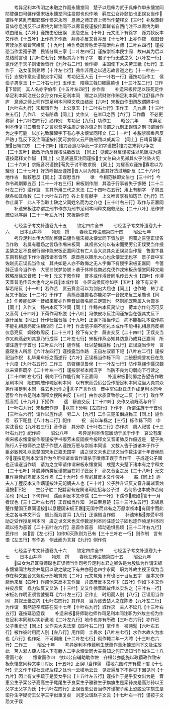 <!-- { "loadSidebar": true } -->
　　考异足利本传明之未融之作而永懐堂同　楚子以屈伸为贰于呉伸作申永懐堂同　防啓疆曰可疆作彊宋板永懐堂同注投掷也也作地　羁庄公女孙懿伯也正误女当作　谓徃年莒乱而取郓郓作鄫宋永同　息师之师正误上师当作楚释文【三叶】补脱葬鲜音仙徐息浅反不以夀终为鲜注同不以夀音授谨按传葬鲜者自西门注不以夀终为鲜　昳由结反【六叶】谨按由恐田误　思息吏反【十叶】元文思下有徐字　跞力狄反本又作栎【十五叶】上作栎下作跞　射食亦反又食亦反【十七叶】上亦作夜　观旧音官读尔雅者皆官唤反【十九叶】唤作奂疏传称孟子孺泄帅右师【二叶右四行】谨按恐当作孟孺子泄　民皆分属三家【二叶左四行】谨按崇祯本民字阙　故曰其为后以总结前言也【六叶右七行】宋板其为下有子字　君子于行无逺之义【八叶左一行】逺作还于天子则诸侯皆行【九叶右二行】侯作卿　主国使下大夫劳王畿【七行】王作于　送女虽则弗聘【十叶左七行】弗作非用之以通志故言道之也【十一叶右一行】志故作意炎谨按炎字可疑　考功记玉人云【十一叶右一行】谨按功当作工　侯伯子男享玉【十二叶右七行】玉作王　陪鼎三牲□膷臐膮也【十三叶左二行】□作下皆同　其人名亦字伯华【十五叶左四行】亦作赤
　　补遗宋板传足以馁死足作卒足利本同注庄公女孙女作元足利本同　赠之以货财财作贿足利本同卢江舒县卢作庐　息师之师上师作楚足利本同释文昳由结反【六叶】宋板由作田疏故谓隅中也【六叶右九行】宋板谓作为　上公享玉【十二叶右七行】玉作王　几九鼎【十三叶左五行】几作凡　丈有陪鼎【同上】丈作又　在羊□之西【六行】□作鼎　不必更称家【十六叶右四行】必作别　考功记【九行】功作工
　　昭公六年
　　考异足利本传复书曰若吾子之言脱吾字注周之衰亦谓之刑书谓之九刑正误谓之刑书谓当作为之字可删　以加礼致驩驩字下有心字永懐堂同释文【二十一叶】补脱禁御鱼吕反严防丁乱反下及注同谨按传犹可禁御又云严防刑罚以威其淫　【同上】日靖音静谨按日靖四方　【二十四叶】锥刀音追尽争此一字如字谨按锥刀之末将尽争之　【二十五叶】数改所角反谨按注数改法　【同上】见鍼之林反谨按注以见箴戒为恵谨按箴释文作鍼　【同上】火见贤遍反注同谨按士文伯曰火见郑其火乎注昏火见　【二十六叶】求贶音况谨按苟免于讨不敢求贶　【同上】为驩音欢谨按寡君以为驩也【二十七叶】好货呼报反谨按晋人以为知礼重其好货过地卧反【二十八叶】地作古　黜敕厯反【同上】正误厯当作
　　律　今相范鞅即文伯也【三十叶】今作令疏剕罪五百【二十一叶右三行】宋板剕作刖　其滥于行事者失于懈惓【二十二叶左二行】滥作监　言其所用三代之末法【二十四叶右五行】用上有制字　子男五献各如其命数【二十六叶左五行】各上复有献字　上文唯言享有加笾已【九行】已作止属下　此人不当取士鞅之父同姓名而为之介也【三十叶右三行】取作与正嘉同
　　补遗宋板注亦谓之刑书作亦为刑书足利本同释文黜敕厯反【二十八叶】厯作律疏位以序爵【二十一叶左九行】宋板爵作徳




　　七经孟子考文补遗卷九十五
　　钦定四库全书
　　七经孟子考文补遗卷九十六
　　日本山井鼎
　　物观　撰
　　春秋左传注疏第四十四
　　昭公七年
　　考异足利本传大宰防啓疆曰疆作彊宋板永懐堂同下皆放是　何蜀之告望正误告当作敢　若属有疆场之言场作埸宋板同　其祖弗父何以有宋而受厉公正误受当作授　孟絷之足不良弱行弱作能宋板正嘉同注有亡人当大尧其众正误尧当作搜　鲁国卞县东南有桃虚卞作汴谨按诸本皆然　原晋邑以赐乐大心也永懐堂无也字　景子晋中军佐赵氏正误氏当作成　其共如是人亦不敢侮之无人字侮下有慢字宋板正嘉同　今蓍辞正误今当作令　大誓曰朕梦协朕卜袭于休祥伐商必克伐作戎宋板永懐堂同释文婼敕略反徐又音敕【一叶】元文下敕作释　普本或作溥音同毛传云大也【四叶】作溥天音普毛传云大也今之左氏本或作普　仆区乌侯反徐如字【五叶】徐下有又字　挈若结反【十一叶】若作苦　贾云寳金可以为剑出大屈也【同上】也作地　祷丁老反又于报反【十二叶】于作丁　黄熊音雄兽名亦能如字一音奴来反三足鼈也【同上】作黄能如字一音奴来反亦作熊音雄兽名能三足鼈也　然则能既熊属入为鼈类【同上】入作又　鲧古本反下注同【同上】作鲧古本反禹父也　荷本亦作何河可反又音荷【十四叶】下荷作河补脱【十八叶】冯依皮冰反注同谨按当在强其丈反下　鉏什居反【同上】什作仕摇音摇【十九叶】正误下摇当作遥　病不能相礼本或作病不能礼相息亮反注相仪同【二十叶】作孟僖子病不能礼本或作不能相礼相息亮反相仪息亮反　婤徐敕周反【二十三叶】徐下有又字　繇直交反【二十四叶】正误交当作又疏燕必知其意乃行成耳【二叶左七行】宋板作燕必知其防意乃成耳正嘉同　所谓注旌于于首也【三叶左六行】旌作旄　杜以楚僭旞称【九行】正误旞当作号　言露寝生人所居【六叶左四行】谨按露当作路　王自左驭驭下祀【八叶右二行】谨按祀当作祝　礼毕乗车栎之而遂行【六叶】正误栎当作轹下同　二统厯娵訾初日在危十六度【九叶右五行】二作三　防啓疆见鲁侯【十一叶左七行】防作蒍疆作彊汉魏以来贤臣既卒【二十叶左一行】谨按崇祯本阙汉字　当防不良为句弱向下行读之【二十四叶右七行】弱向下行作能行向下正嘉同
　　补遗宋板何蜀之告望告作敢足利本同　阳曰魄魄作魂足利本同　以有宋而受厉公受作授足利本同注当大尧其众尧作搜足利本同　徃去也也作之言子产言作信　晋中军佐赵氏氏作成足利本同今蓍辞今作令足利本同释文搜所由反【五叶】由作求质音致徐之二反【七叶】致作至　摇音摇【十九叶】下摇作
　　遥　繇直交反【二十四叶】交作又疏既燕与齐平【一叶右九行】宋板既作即　以其下分明【左四行】下作不　所谓注旌于干首也【三叶左六行】谓作以旌作旄　旁二人【九行】二作三楚虽僭旞称王【同上】旞作号　驭下祀登【八叶右二行】祀作
　　祝　前以车栎之【三行】栎作轹下同　申实沈音也【九叶右三行】音作晋　其分亦【十叶右二行】亦作次　周人祀喾【十三叶右九行】祀作禘
　　昭公八年
　　考异足利本传怨讟动于民于作于　哀公有废疾宋板永懐堂废作癈谨按字书癈芳未反固疾今按释文又音甫肺反作癈近是　楚子执陈行人于徴师杀之楚子作楚人谨按万厯与崇祯本同误　又数人告于道诸本于作于　臣必致死礼以息楚国宋永正嘉无国字　虞之世文未也正误文当作数注谓十年晋侯彪卒谨按足利本改谓作为今所校诸本皆作谓杀于徴师正误于当作干　子成逐公子固也正误逐当作顷　请为之立宰请作谓宋板永懐堂同　戌楚大夫楚下诸本有之字释文【二十七叶】补脱帅所类反谨按当在将子匠反下　祁又音臣之反【二十八叶】元文臣作巨俾必卑反本又作卑【二十九叶】作卑必耳反本又作俾补
　　脱【同上】适夫人丁歴反本又作嫡谨按注元妃嫡夫人也【三十叶】公子胜升证反又音升属诸音烛谨按下妃
　　生公子胜二妃嬖留有宠属诸司徒招与公子过　若何吊也本或作若何吊也【同上】下何作可　孺而树反本又作孺【三十一叶】下孺作疏如言十一月者误也【三十二叶左七行】正误如当作知　对曰至息楚【三十三叶左五行】宋板息楚作楚国正嘉同谨按以息楚国宋板正嘉无国字而此有之万厯崇祯本有国字而此无之各与本文不合　侧此而为言耳【九行】正误侧当作假
　　补遗宋板亦受甲将助之受作授足利本同　虞之世文未也文作数足利本同注逐公子固也逐作顷足利本同疏以招为恶首【二十五叶左六行】恶首作首恶　祗动追惧民顷【三十二叶右九行】民作曰　如言【左七行】如作知灭陈则为已有【三十三叶右一行】则作制　言有恨【左五行】有作追　侧此而为言耳【九行】侧作假













　　七经孟子考文补遗卷九十六
　　钦定四库全书
　　七经孟子考文补遗卷九十七
　　日本山井鼎
　　物观　撰
　　春秋左传注疏第四十五
　　昭公九年
　　曰女为君耳将师聪也正误师当作司考异足利本君之卿佐是为股肱为作谓宋板永懐堂同注故言弁髦因以敝之敝之下有弁亦冠也四字永同　职为外故主视正误为当作在释文囿音又苑也于郎地筑苑【二叶】元文筑苑下有也旧于目反五字　厘本又作漦他来反【四叶】作漦他来反本又作厘　弁皮彦反本又作卞【五叶】作如卞本又作弁皮彦反　栎力狄反又又洛【十三叶】又又作徐音疏故传以实名之【三叶右一行】宋板名作明正须言饕餮耳【六叶左三行】正作止　时用而人别【八行】正误用当作同　其叙王畿之内【七叶右四行】其作具　当为逐去楚人之在陈者【九叶左二行】为作谓　若然楚卒城陈在哀十七年【十叶右九行】城作灭　主人不延几【十三叶右五行】谨按延恐筵误
　　补遗宋板将师聪也师作司足利本同注职为外故主视为作在足利本同疏以实新此地【二叶左九行】地作也亦有所改【三叶右六行】亦作已　父子集史记【同上】父作夫大夫法掌【四叶右二行】掌作当　被两髦【六叶右五行】被作彼时用而人别【左八行】用作同　土畏水【八叶左七行】水作木故火为水也【八行】也作妃　不可彻废【十二叶左七行】彻作輙二年一大聘【十三叶右六行】二作三
　　昭公十年
　　考异足利本传蕴利生孽蕴作蕰永懐堂同下文及注放此　莒人邾人薛人邾人下有滕人二字永懐堂同大夫将知之何正误知当作如注二十八宿靣七永
　　懐堂靣作四　欲以公自辅助助作佐　齐桓公亦能施以政覇政作致宋板永懐堂同释文孛□对反【十五叶】正误□当作蒲　稷地六国时齐有稷下馆【十七叶】元文作于稷杜云祀后稷之处也一云稷地云云　见贤遍反下不得见下因见同【十九叶】因上有文字疏于是婺女乎出【十五叶左五行】谨按作于是乎婺女出为是　晋恵公生子栾公子高高生子尾尾生子良栾生子雅雅生子旗旗生是栾孙良是高孙孙以王父字王父字为氏【十六叶左四行】正误晋恵公晋当作齐谨按子栾上恐脱公字旗生是栾孙生字疑衍王父字三字似重复矣　刘定公谓赵子文云【十七叶右一行】谨按子文恐文子误
